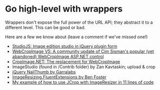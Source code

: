 # Go high-level with wrappers

Wrappers don't expose the full power of the URL API; they abstract it to a different level. This can be good or bad.

Here are a few we know about (leave a comment if we've missed one!)

* [StudioJS: Image edition studio in jQuery plugin form](https://github.com/nathanaeljones/studiojs)
* [WebCropImage V5: A community update of Cim Sisman's popular (yet abandoned) WebCropImage ASP.NET control](http://webcropimage.com)
* [CropImage.NET: The replacement for WebCropImage](http://cropimage.net)
* ImageStudio (found in /Contrib folder) by Zan Kavtaskin; upload & crop
* [jQuery NailThumb by Garralabs](http://www.garralab.com/nailthumb-serverside-demo.php)
* [ImageResizing.FluentExtensions by Ben Foster](https://github.com/benfoster/ImageResizer.FluentExtensions)
* [My example of how to use JCrop with ImageResizer in 11 lines of code](http://nathanaeljones.com/573/combining-jcrop-and-server-side-image-resizing/)